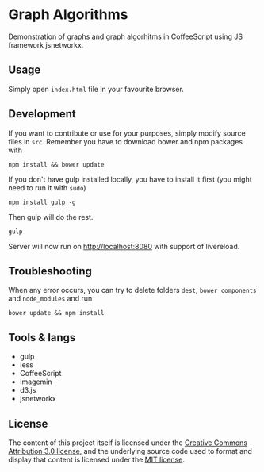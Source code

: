 # Graph Algorithms
Demonstration of graphs and graph algorhitms in CoffeeScript using JS framework jsnetworkx.

## Usage
Simply open `index.html` file in your favourite browser.

## Development
If you want to contribute or use for your purposes, simply modify source files in `src`. Remember you have to download bower and npm packages with
```
npm install && bower update
```

If you don't have gulp installed locally, you have to install it first (you might need to run it with `sudo`)
```
npm install gulp -g
```

Then gulp will do the rest.
```{bash}
gulp
```

Server will now run on [http://localhost:8080]() with support of livereload.

## Troubleshooting
When any error occurs, you can try to delete folders `dest`, `bower_components` and `node_modules` and run
```
bower update && npm install
```

## Tools & langs
* gulp
* less
* CoffeeScript
* imagemin
* d3.js
* jsnetworkx


## License

The content of this project itself is licensed under the [Creative Commons Attribution 3.0 license](http://creativecommons.org/licenses/by/3.0/us/deed.en_US), and the underlying source code used to format and display that content is licensed under the [MIT license](http://opensource.org/licenses/mit-license.php).

